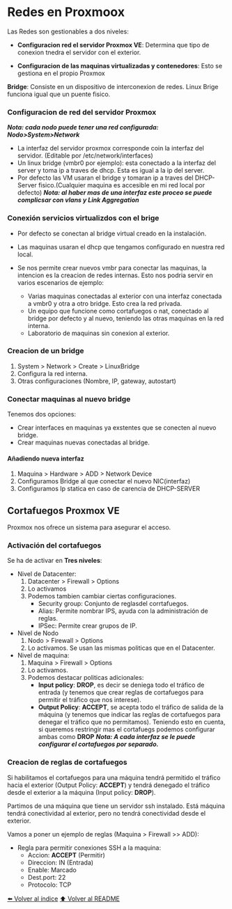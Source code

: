 # Redes en Proxmoox

Las Redes son gestionables a dos niveles:
* **Configuracion red el servidor Proxmox VE**: Determina que tipo de conexion tnedra el servidor con el exterior.

* **Configuracion de las maquinas virtualizadas y contenedores**: Esto se gestiona en el propio Proxmox

**Bridge**: Consiste en un dispositivo de interconexion de redes. Linux Brige funciona igual que un puente fisico.

### Configuracion de red del servidor Proxmox

***Nota: cada nodo puede tener una red configurada: Nodo>System>Network***

* La interfaz del servidor proxmox corresponde coin la interfaz del servidor. (Editable por /etc/network/interfaces)
* Un linux bridge (vmbr0 por ejemplo): esta conectado a la interfaz del server y toma ip a traves de dhcp. Esta es igual a la ip del server.
* Por defecto las VM usaran el bridge y tomaran ip a traves del DHCP-Server fisico.(Cualquier maquina es accesible en mi red local por defecto)
 ***Nota: al haber mas de una interfaz este proceo se puede complicsar con vlans y Link Aggregation***

### Conexión servicios virtualizdos con el brige

* Por defecto se conectan al bridge virtual creado en la instalación.
* Las maquinas usaran el dhcp que tengamos configurado en nuestra red local.

* Se nos permite crear nuevos vmbr para conectar las maquinas, la intencion es la creacion de redes internas. Esto nos podria servir en varios escenarios de ejemplo:
    * Varias maquinas conectadas al exterior  con una interfaz conectada a vmbr0 y otra a otro bridge.  Esto crea la red privada.
    * Un equipo que funcione como cortafuegos o nat, conectado al bridge por defecto y al nuevo, teniendo las otras maquinas en la red interna.
    * Laboratorio de maquinas sin conexion al exterior.

### Creacion de un bridge
1. System > Network > Create > LinuxBridge
2. Configura la red interna.
3. Otras configuraciones (Nombre, IP, gateway, autostart)

### Conectar maquinas al nuevo bridge
Tenemos dos opciones:

* Crear interfaces en maquinas ya exstentes que se conecten al nuevo bridge.
* Crear maquinas nuevas conectadas al bridge.

#### Añadiendo nueva interfaz
1. Maquina > Hardware > ADD > Network Device
2. Configuramos Bridge al que conectar el nuevo NIC(interfaz)
3. Configuramos Ip statica en caso de carencia de DHCP-SERVER

## Cortafuegos Proxmox VE
Proxmox nos ofrece un sistema para asegurar el acceso.

### Activación del cortafuegos
Se ha de activar en **Tres niveles**:

* Nivel de Datacenter: 
    1. Datacenter > Firewall > Options
    2. Lo activamos
    3. Podemos tambien cambiar ciertas configuraciones.
        * Security group: Conjunto de reglasdel corrtafuegos.
        * Alias: Permite nombrar IPS, ayuda con la administración de reglas.
        * IPSec: Permite crear grupos de IP.
* Nivel de Nodo
    1. Nodo > Firewall > Options
    2. Lo activamos. Se usan las mismas politicas que en el Datacenter.
* Nivel de maquina:
    1. Maquina > Firewall > Options
    2. Lo activamos.
    3. Podemos destacar politicas adicionales:
        * **Input policy**: **DROP**, es decir se deniega todo el tráfico de entrada (y tenemos que crear reglas de cortafuegos para permitir el tráfico que nos interese).
        * **Output Policy**: **ACCEPT**, se acepta todo el tráfico de salida de la máquina (y tenemos que indicar las reglas de cortafuegos para denegar el tráfico que no permitamos).
        Teniendo esto en cuenta, si queremos restringir mas el cortafuegs podemos configurar ambas como **DROP**
    ***Nota: A cada interfaz se le puede configurar el cortafuegos por separado.***

### Creacion de reglas de cortafuegos
Si habilitamos el cortafuegos para una máquina tendrá permitido el tráfico hacia el exterior (Output Policy: **ACCEPT**) y tendrá denegado el tráfico desde el exterior a la máquina (Input policy: **DROP**).

Partimos de una máquina que tiene un servidor ssh instalado. Está máquina tendrá conectividad al exterior, pero no tendrá conectividad desde el exterior. 

Vamos a poner un ejemplo de reglas (Maquina > Firewall >> ADD):

* Regla para permitir conexiones SSH a la maquina:
    * Accion: **ACCEPT** (Permitir)
    * Direccion: IN (Entrada)
    * Enable: Marcado
    * Dest.port: 22
    * Protocolo: TCP

[⬅️ Volver al índice](./Index.md)
[⬆️ Volver al README](/README.md)
